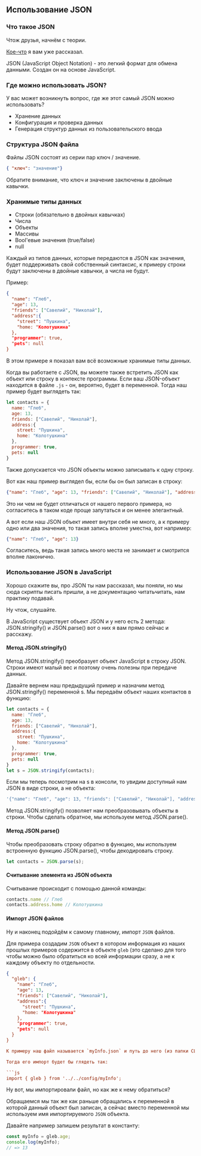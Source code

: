 ## Использование JSON

### Что такое JSON

Чтож друзья, начнём с теории. 

[Кое-что](https://github.com/TheFantomKiller420/CLEO-Redux-rus-local/blob/master/readme.md#json) я вам уже рассказал. 

JSON (JavaScript Object Notation) - это легкий формат для обмена данными. Создан он на основе JavaScript. 

### Где можно использовать JSON? 

У вас может возникнуть вопрос, где же этот самый JSON можно использовать? 

- Хранение данных
- Конфигурация и проверка данных
- Генерация структур данных из пользовательского ввода

### Структура JSON файла

Файлы JSON состоят из серии пар ключ / значение.

```json
{ "ключ": "значение"}
```

Обратите внимание, что ключ и значение заключены в двойные кавычки.

### Хранимые типы данных

- Строки (обязательно в двойных кавычках)
- Числа
- Объекты
- Массивы
- Bool'евые значения (true/false)
- null

Каждый из типов данных, которые передаются в JSON как значения, будет поддерживать свой собственный синтаксис, к примеру строки будут заключены в двойные кавычки, а числа не будут. 

Пример:

```json
{
  "name": "Глеб", 
  "age": 13,
  "friends": ["Савелий", "Николай"], 
  "address":{
    "street": "Пушкина", 
    "home: "Колотушкина"
  }, 
  "programmer": true, 
  "pets": null
}
```

В этом примере я показал вам всё возможные хранимые типы данных. 

Когда вы работаете с JSON, вы можете также встретить JSON как объект или строку в контексте программы. Если ваш JSON-объект находится в файле `.js` - он, вероятно, будет в переменной. Тогда наш пример будет выглядеть так:

```js
let contacts = {
  name: "Глеб", 
  age: 13,
  friends: ["Савелий", "Николай"], 
  address:{
    street: "Пушкина", 
    home: "Колотушкина"
  }, 
  programmer: true, 
  pets: null
}
```

Также допускается что JSON объекты можно записывать к одну строку. 

Вот как наш пример выглядел бы, если бы он был записан в строку:

```json
{"name": "Глеб", "age": 13, "friends": ["Савелий", "Николай"], "address":{ "street": "Пушкина", "home": "Колотушкина" }, "programmer": true, "pets": null}
```

Это ни чем не будет отличаться от нашего первого примера, но согласитесь в таком коде проще запутаться и он менее элегантный. 

А вот если наш JSON объект имеет внутри себя не много, а к примеру одно или два значения, то такая запись вполне уместна, вот например:

```json
{"name": "Глеб", "age": 13}
```

Согласитесь, ведь такая запись много места не занимает и смотрится вполне лаконично. 

### Использование JSON в JavaScript

Хорошо скажите вы, про JSON ты нам рассказал, мы поняли, но мы сюда скрипты писать пришли, а не документацию читатьчитать, нам практику подавай. 

Ну чтож, слушайте. 

В JavaScript существует объект JSON и у него есть 2 метода: JSON.stringify() и JSON.parse() вот о них я вам прямо сейчас и расскажу. 

#### Метод JSON.stringify()

Метод JSON.stringify() преобразует объект JavaScript в строку JSON. Строки имеют малый вес и поэтому очень полезны при передаче данных. 

Давайте вернем наш предыдущий пример и назначим метод JSON.stringify() переменной s. Мы передаём объект наших контактов в функцию:

```js
let contacts = {
  name: "Глеб", 
  age: 13,
  friends: ["Савелий", "Николай"], 
  address:{
    street: "Пушкина", 
    home: "Колотушкина"
  }, 
  programmer: true, 
  pets: null
}
let s = JSON.stringify(contacts);
```

Если мы теперь посмотрим на s в консоли, то увидим доступный нам JSON в виде строки, а не объекта:

```js
'{"name": "Глеб", "age": 13, "friends": ["Савелий", "Николай"], "address":{ "street": "Пушкина", "home": "Колотушкина" }, "programmer": true, "pets": null}'
```

Метод JSON.stringify() позволяет нам преобразовывать объекты в строки. Чтобы сделать обратное, мы используем метод JSON.parse().

#### Метод JSON.parse()

Чтобы преобразовать строку обратно в функцию, мы используем встроенную функцию JSON.parse(), чтобы декодировать строку.

```js
let contacts = JSON.parse(s);
```

#### Считывание элемента из JSON объекта

Считывание происходит с помощью данной команды:

```js
contacts.name // Глеб
contacts.address.home // Колотушкина
```

#### Импорт JSON файлов

Ну и наконец подойдём к самому главному, импорт `JSON` файлов. 

Для примера создадим `JSON` объект в котором информация из наших прошлых примеров содержится в объекте `gleb` (это сделано для того чтобы можно было обратиться ко всей информации сразу, а не к каждому объекту по отдельности.

```json
{
  "gleb": {
    "name": "Глеб", 
    "age": 13,
    "friends": ["Савелий", "Николай"], 
    "address":{
      "street": "Пушкина", 
      "home: "Колотушкина"
    }, 
    "programmer": true, 
    "pets": null
  }
}

К примеру наш файл называется `myInfo.json` и путь до него (из папки CLEO) `/config/myInfo.json`.

Тогда его импорт будет бы глядеть так:

```js
import { gleb } from '../../config/myInfo';
```

Ну вот, мы импортировали файл, но как же к нему обратиться? 

Обращаемся мы так же как раньше обращались к переменной в которой данный объект был записан, а сейчас вместо переменной мы используем имя импортируемого `JSON` объекта. 

Давайте например запишем результат в константу:

```js
const myInfo = gleb.age;
console.log(myInfo);
// => 13
```
